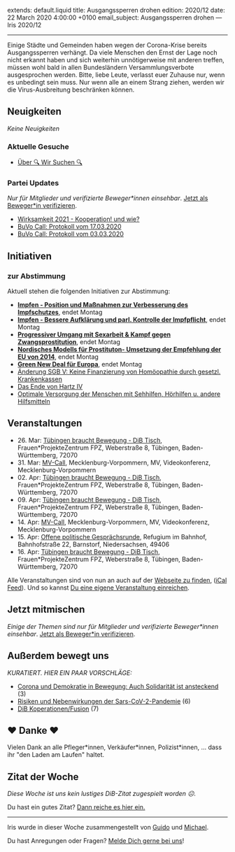 
extends: default.liquid
title: Ausgangssperren drohen
edition: 2020/12
date: 22 March 2020 4:00:00 +0100
email_subject: Ausgangssperren drohen — Iris 2020/12

---
Einige Städte und Gemeinden haben wegen der Corona-Krise bereits Ausgangssperren verhängt. Da viele Menschen den Ernst der Lage noch nicht erkannt haben und sich weiterhin unnötigerweise mit anderen treffen, müssen wohl bald in allen Bundesländern Versammlungsverbote ausgesprochen werden.
Bitte, liebe Leute, verlasst euer Zuhause nur, wenn es unbedingt sein muss. Nur wenn alle an einem Strang ziehen, werden wir die Virus-Ausbreitung beschränken können.

## Neuigkeiten

_Keine Neuigkeiten_

### Aktuelle Gesuche

 - [Über 🔍 Wir Suchen 🔍](https://marktplatz.dib.de/t/ueber-wir-suchen/8837)

### Partei Updates

_Nur für Mitglieder und verifizierte Beweger\*innen einsehbar_. [Jetzt als Beweger\*in verifizieren](https://dib.de/bewegerin-werden/).

 - [Wirksamkeit 2021 - Kooperation! und wie?](https://marktplatz.dib.de/t/wirksamkeit-2021-kooperation-und-wie/33984)
 - [BuVo Call: Protokoll vom 17.03.2020](https://marktplatz.dib.de/t/buvo-call-protokoll-vom-17-03-2020/33966)
 - [BuVo Call: Protokoll vom 03.03.2020](https://marktplatz.dib.de/t/buvo-call-protokoll-vom-03-03-2020/33839)

## Initiativen

### zur Abstimmung
Aktuell stehen die folgenden Initiativen zur Abstimmung:

 - **[Impfen - Position und Maßnahmen zur Verbesserung des Impfschutzes](https://abstimmen.dib.de/initiative/292-impfen-position-und-manahmen-zur-verbesserung-des-impfschutzes)**, endet Montag
 - **[Impfen - Bessere Aufklärung und parl. Kontrolle der Impfpflicht](https://abstimmen.dib.de/initiative/294-impfen-bessere-aufklarung-und-parl-kontrolle-der-impfpflicht)**, endet Montag
 - **[Progressiver Umgang mit Sexarbeit & Kampf gegen Zwangsprostitution](https://abstimmen.dib.de/initiative/285-progressiver-umgang-mit-sexarbeit-kampf-gegen-zwangsprostitution)**, endet Montag
 - **[Nordisches Modells für Prostituton- Umsetzung der Empfehlung der EU von 2014](https://abstimmen.dib.de/initiative/286-nordisches-modells-fur-prostituton-umsetzung-der-empfehlung-der-eu-von-2014)**, endet Montag
 - **[Green New Deal für Europa](https://abstimmen.dib.de/initiative/293-green-new-deal-fur-europa)**, endet Montag
 - [Änderung SGB V: Keine Finanzierung von Homöopathie durch gesetzl. Krankenkassen](https://abstimmen.dib.de/initiative/295-anderung-sgb-v-keine-finanzierung-von-homoopathie-durch-gesetzl-krankenkassen)
 - [Das Ende von Hartz IV](https://abstimmen.dib.de/initiative/296-das-ende-von-hartz-iv)
 - [Optimale Versorgung der Menschen mit Sehhilfen, Hörhilfen u. andere Hilfsmitteln](https://abstimmen.dib.de/initiative/298-optimale-versorgung-der-menschen-mit-sehhilfen-horhilfen-u-andere-hilfsmitteln)

## Veranstaltungen

 - 26.&nbsp;Mar: [Tübingen braucht Bewegung - DiB Tisch](https://dib.de/veranstaltungen/tuebingen-braucht-bewegung-dib-tisch-2-2020-03-26/), Frauen\*ProjekteZentrum FPZ, Weberstraße 8, Tübingen, Baden-Württemberg, 72070
 - 31.&nbsp;Mar: [MV-Call](https://dib.de/veranstaltungen/mv-call/), Mecklenburg-Vorpommern, MV, Videokonferenz, Mecklenburg-Vorpommern
 - 02.&nbsp;Apr: [Tübingen braucht Bewegung - DiB Tisch](https://dib.de/veranstaltungen/tuebingen-braucht-bewegung-dib-tisch-2-2020-04-02/), Frauen\*ProjekteZentrum FPZ, Weberstraße 8, Tübingen, Baden-Württemberg, 72070
 - 09.&nbsp;Apr: [Tübingen braucht Bewegung - DiB Tisch](https://dib.de/veranstaltungen/tuebingen-braucht-bewegung-dib-tisch-2-2020-04-09/), Frauen\*ProjekteZentrum FPZ, Weberstraße 8, Tübingen, Baden-Württemberg, 72070
 - 14.&nbsp;Apr: [MV-Call](https://dib.de/veranstaltungen/mv-call/), Mecklenburg-Vorpommern, MV, Videokonferenz, Mecklenburg-Vorpommern
 - 15.&nbsp;Apr: [Offene politische Gesprächsrunde](https://dib.de/veranstaltungen/offene-politische-gespraechsrunde-2020-04-15/), Refugium im Bahnhof, Bahnhofstraße 22, Barnstorf, Niedersachsen, 49406
 - 16.&nbsp;Apr: [Tübingen braucht Bewegung - DiB Tisch](https://dib.de/veranstaltungen/tuebingen-braucht-bewegung-dib-tisch-2-2020-04-16/), Frauen\*ProjekteZentrum FPZ, Weberstraße 8, Tübingen, Baden-Württemberg, 72070


Alle Veranstaltungen sind von nun an auch auf der [Webseite zu finden](https://dib.de/veranstaltungen/), ([iCal Feed](https://dib.de/?ical=1)). Und so kannst [Du eine eigene Veranstaltung einreichen](https://marktplatz.dib.de/t/eine-veranstaltung-auf-der-webseite-einreichen/21379).

## Jetzt mitmischen

_Einige der Themen sind nur für Mitglieder und verifizierte Beweger\*innen einsehbar_. [Jetzt als Beweger\*in verifizieren](https://dib.de/bewegerin-werden/).


## Außerdem bewegt uns

_KURATIERT. HIER EIN PAAR VORSCHLÄGE:_
 - [Corona und Demokratie in Bewegung: Auch Solidarität ist ansteckend](https://marktplatz.dib.de/t/corona-und-demokratie-in-bewegung-auch-solidaritaet-ist-ansteckend/33961) (3)
 - [Risiken und Nebenwirkungen der Sars-CoV-2-Pandemie](https://marktplatz.dib.de/t/risiken-und-nebenwirkungen-der-sars-cov-2-pandemie/33969) (6)
 - [DiB Koperationen/Fusion](https://marktplatz.dib.de/t/dib-koperationen-fusion/33971) (7)

## ❤️ Danke ❤️
Vielen Dank an alle Pfleger\*innen, Verkäufer\*innen, Polizist\*innen, ... dass ihr "den Laden am Laufen" haltet.

## Zitat der Woche
_Diese Woche ist uns kein lustiges DiB-Zitat zugespielt worden ☹._

Du hast ein gutes Zitat? [Dann reiche es hier ein.](https://marktplatz.dib.de/t/lustige-dib-zitate/10175)


---

Iris wurde in dieser Woche zusammengestellt von [Guido](https://marktplatz.dib.de/u/Guido/) und [Michael](https://marktplatz.dib.de/u/MichaelVoss/).

Du hast Anregungen oder Fragen? [Melde Dich gerne bei uns](https://marktplatz.dib.de/t/neu-iris-die-woechtliche-zusammenfasssung-zum-sonntagsbrunch/10990)!

